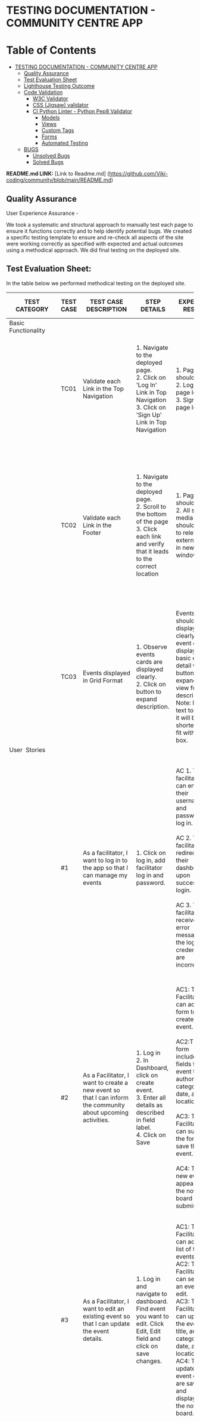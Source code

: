 <h1> TESTING DOCUMENTATION - COMMUNITY CENTRE APP</h1> 

# Table of Contents

- [TESTING DOCUMENTATION - COMMUNITY CENTRE APP](#testing-documentation---community-centre-app)
  - [Quality Assurance](#quality-assurance)
  - [Test Evaluation Sheet](#test-evaluation-sheet)
  - [Lighthouse Testing Outcome](#lighthouse-testing-outcome)
  - [Code Validation](#code-validation)
    - [W3C Validator](#w3c-validator)
    - [CSS (Jigsaw) validator](#css-jigsaw-validator)
    - [CI Python Linter - Python Pep8 Validator](#ci-python-linter---python-pep8-validator)
      - [Models](#models)
      - [Views](#views)
      - [Custom Tags](#custom-tags)
      - [Forms](#forms)
      - [Automated Testing](#automated-testing)
  - [BUGS](#bugs)
    - [Unsolved Bugs](#unsolved-bugs)
    - [Solved Bugs](#solved-bugs)


**README.md LINK:**
[Link to Readme.md] (https://github.com/Viki-coding/community/blob/main/README.md)



<h2>Quality Assurance</h2>
User Experience Assurance - 

We took a systematic and structural approach to manually test each page to ensure it functions correctly and to help identify potential bugs. We created a specific testing template to ensure and re-check all aspects of the site were working correctly as specified with expected and actual outcomes using a methodical approach. We did final testing on the deployed site. 

<h2>Test Evaluation Sheet:</h2>

In the table below we performed methodical testing on the deployed site. 

| TEST CATEGORY       | TEST CASE | TEST CASE DESCRIPTION                                                                                                                      | STEP DETAILS                                                                                                                                                           | EXPECTED RESULT                                                                                                                                                                                                                                                                                                                                                                                                                                                                                                                                 | ACTUAL RESULT                                                                                                                                                                                                                                                                                                                                                                                                                                                                                                                                                                                                                                                                                                                                                                                                                                                                   | PASS / FAIL |
| ------------------- | --------- | ------------------------------------------------------------------------------------------------------------------------------------------ | ---------------------------------------------------------------------------------------------------------------------------------------------------------------------- | ----------------------------------------------------------------------------------------------------------------------------------------------------------------------------------------------------------------------------------------------------------------------------------------------------------------------------------------------------------------------------------------------------------------------------------------------------------------------------------------------------------------------------------------------- | ------------------------------------------------------------------------------------------------------------------------------------------------------------------------------------------------------------------------------------------------------------------------------------------------------------------------------------------------------------------------------------------------------------------------------------------------------------------------------------------------------------------------------------------------------------------------------------------------------------------------------------------------------------------------------------------------------------------------------------------------------------------------------------------------------------------------------------------------------------------------------- | ----------- |
| Basic Functionality |           |                                                                                                                                            |                                                                                                                                                                        |                                                                                                                                                                                                                                                                                                                                                                                                                                                                                                                                                 |                                                                                                                                                                                                                                                                                                                                                                                                                                                                                                                                                                                                                                                                                                                                                                                                                                                                                 |
|                     | TC01      | Validate each Link in the Top Navigation                                                                                                   | 1\. Navigate to the deployed page.<br>2\. Click on 'Log In' Link in Top Navigation<br>3\. Click on 'Sign Up' Link in Top Navigation                                    | 1\. Page should load<br>2\. Login page loads<br>3\. Sign Up page loads<br>                                                                                                                                                                                                                                                                                                                                                                                                                                                                      | 1\. Main events page loads<br>2\. When I click on login and login form is displayed.<br>3\. When I click on the sign in link the signup page is displayed.                                                                                                                                                                                                                                                                                                                                                                                                                                                                                                                                                                                                                                                                                                                      | TRUE        |
|                     | TC02      | Validate each Link in the Footer                                                                                                           | 1\. Navigate to the deployed page.<br>2\. Scroll to the bottom of the page<br>3\. Click each link and verify that it leads to the correct location                     | 1\. Page should load<br>2\. All social media links should open to relevant external links in new window<br>                                                                                                                                                                                                                                                                                                                                                                                                                                     | 1\. Page with footer loads at bottom of page.<br>2\. When I click on Facebook link, Facebook to Ballinameela Community Centre loads in new tab.<br>3\. When I click on the Instagram link it opens the Ballinameela Instagram page in a new tab.                                                                                                                                                                                                                                                                                                                                                                                                                                                                                                                                                                                                                                | TRUE        |
|                     | TC03      | Events displayed in Grid Format                                                                                                            | 1\. Observe events cards are displayed clearly.<br>2\. Click on button to expand description.                                                                          | Events should be displayed clearly within event cards displaying basic event detail with a button to expand to view full description. Note: If title text too long it will be shortened to fit within box.                                                                                                                                                                                                                                                                                                                                      | Main events page loads with events card detailing individual events. <br>If I click on <Read More> on the events card it displays a full description.                                                                                                                                                                                                                                                                                                                                                                                                                                                                                                                                                                                                                                                                                                                           | TRUE        |
| User  Stories       |           |                                                                                                                                            |                                                                                                                                                                        |                                                                                                                                                                                                                                                                                                                                                                                                                                                                                                                                                 |                                                                                                                                                                                                                                                                                                                                                                                                                                                                                                                                                                                                                                                                                                                                                                                                                                                                                 |             |
|                     | #1        | As a facilitator, I want to log in to the app so that I can manage my events                                                               | 1\. Click on log in, add facilitator log in and password.                                                                                                              | AC 1. The facilitator can enter their username and password to log in.<br><br>AC 2. The facilitator is redirected to their dashboard upon successful login.<br><br>AC 3. The facilitator receives an error message if the login credentials are incorrect.                                                                                                                                                                                                                                                                                      | 1\. When I click on Login and enter Facilitator1 and password I get logged in.<br>2\. I am directed to Facilitator dashboard with a banner message informing me I am logged in.<br>3\. When I enter an incorrect email or password an error message is displayed in red: "Invalid username of password"                                                                                                                                                                                                                                                                                                                                                                                                                                                                                                                                                                         | TRUE        |
|                     | #2        | As a Facilitator, I want to create a new event so that I can inform the community about upcoming activities.                               | 1\. Log in<br>2\. In Dashboard, click on create event.<br>3\. Enter all details as described in field label.<br>4\. Click on Save                                      | AC1: The Facilitator can access a form to create a new event.<br><br>AC2:The form includes fields for the event title, author, category, date, and location.<br><br>AC3: The Facilitator can submit the form to save the new event.<br><br>AC4: The new event appears on the notice board after submission.                                                                                                                                                                                                                                     | 1\. In the facilitator dashboard, I click on the yellow Create New Event button.<br>2\. I enter my new event with all the details, if I don't enter correct field details an error message is displayed.<br>3\. I submit and save my new event.<br>4\. The new event is displayed as first in my dashboard, when I navigate to Events I can view my new event.                                                                                                                                                                                                                                                                                                                                                                                                                                                                                                                  | TRUE        |
|                     | #3        | As a Facilitator, I want to edit an existing event so that I can update the event details.                                                 | 1\. Log in and navigate to dashboard. Find event you want to edit. Click Edit, Edit field and click on save changes.                                                   | AC1: The Facilitator can access a list of their events.<br>AC2: The Facilitator can select an event to edit.<br>AC3: The Facilitator can update the event title, author, category, date, and location.<br>AC4: The updated event details are saved and displayed on the notice board.                                                                                                                                                                                                                                                           | 1\. When I log in, I go to the dashboard and can view my events only.<br>2.  In my dashboard I can click on Edit to edit my event.<br>3\. I can edit and change each field, then I save changes and I am redirected to facilitator dashboard.<br>4\. The updated event is displayed on the events notice board.                                                                                                                                                                                                                                                                                                                                                                                                                                                                                                                                                                 | TRUE        |
|                     | #4        | As a Facilitator, I want to delete an event so that I can remove outdated or cancelled events from the notice board.                       | Log in, navigate to dashboard. View event you want to delete. Click on the red Delete button.  A warning modul is displayed, confirm you want to delete.               | AC1: The Facilitator can access a list of their events.<br>AC2: The Facilitator can select an event to delete.<br>AC3: The Facilitator receives a confirmation prompt before deleting the event.<br>AC4: The Facilitator is redirected to the facilitator dashboard   upon confirmation.<br>AC5: The Facilitator can view the edited event on the Events page.                                                                                                                                                                                  | 1\. When I log in, I go to the dashboard and can view my events only.<br>2.  In my dashboard I can click on Delete to delete my event.<br>3\. When I click on Delete a danger model appears alerting me and asks 'Are you sure you want to delete this event? The action cannot be undone" I have the option to Delete or Cancel. When I click on CANCEL - I am returned to the facilitator dashboard. When I click on Delete - my event is deleted and I am returned back to my facilitator dashboard.<br>4\. The updated event is displayed on the events notice board.<br>5\. The deleted event no longer appears on the events noticeboard.                                                                                                                                                                                                                                 | TRUE        |
|                     | #5        | As a Community Member, I want to view the notice board so that I can see the upcoming events.                                              | When you visit site, noticeboard is displayed with events.                                                                                                             | AC1: The community member can access the notice board without logging in.<br>AC2: The notice board displays a list of upcoming events with their titles, authors, categories, dates, and locations.<br>AC3: The community member can filter events by category.<br>AC 4: The community member can click on read more to expand the detail and view description.                                                                                                                                                                                 | 1\. Once I go to the site I can see all the events that have been posted.<br>2\. On each of the yellow events cards I can see the event title, the date, start/end time, location and category.<br>3\. There is a Sort by Category with a drop down menu with the different categories, when I lick on yoga it displays only yoga events. When I click on All it displays all events, if I click on a category that doesn't have any events listed it alerts me to that.<br>4\. When I click on read more it expands to more details and allows me to Book Event.                                                                                                                                                                                                                                                                                                               | TRUE        |
|                     | #6        | As a Community Member, I want to search for events by category so that I can find events happening in specific category.                   | When you visit site and click on select by category, for example baby and toddler, only baby and toddler events are shown.  Click on All to revert back to all events. | AC1: The community member can enter a specific category to narrow results<br>AC2: The notice board displays events that match the search criteria.                                                                                                                                                                                                                                                                                                                                                                                              |  1\. There is a Sort by Category with a drop down menu with the different categories, when I lick on yoga it displays only yoga events. When I click on All it displays all events, if I click on a category that doesn't have any events listed it alerts me to that.                                                                                                                                                                                                                                                                                                                                                                                                                                                                                                                                                                                                          | TRUE        |
|                     | #7        | As a community user, I can view a paginated list of posts so that I can select which post I want to view.                                  | At bottom of page press next to view next 6 events, click on previous to see previous six events.                                                                      | AC1: Given more than one post in the database, these multiple posts are listed.<br>AC2: When a user opens the main page a list of posts is seen.<br>AC3: Then the user sees all post titles with pagination to choose what to read.                                                                                                                                                                                                                                                                                                             | 1\. On the main events page when there is more than 6 posts it allows me to navigate to the next page.<br>2\. It shows the number of pages Page 1 of 2 and next last and previous and first. The events cards stay legible as the user clicks forward or back the pages.                                                                                                                                                                                                                                                                                                                                                                                                                                                                                                                                                                                                        | TRUE        |
|                     | #9        | As a developer I can test all aspects of the application are working correctly so the end users stories are compliant.                     | Test as per outlined in document.                                                                                                                                      | AC1. Using the User Stories, ensure all functions work correctly and display the data as expected.<br>                                                                                                                                                                                                                                                                                                                                                                                                                                          | 1\. Using an excel ss all user stories and other tests have been carried out to ensure the site delivers what was planned.                                                                                                                                                                                                                                                                                                                                                                                                                                                                                                                                                                                                                                                                                                                                                      | TRUE        |
|                     | #10       | As a facilitator and user I want good UX with clear and well displayed information so that I can navigate the site easily and intuitively. | Navigate around site as per testing document.                                                                                                                          | AC1: All field label inputs are aligned correctly<br>AC2: All buttons are aligned<br>AC3: All pages are structured a look consistent<br>AC4: A 404 error page displayed if site URL not correct                                                                                                                                                                                                                                                                                                                                                 | 1\. The create / edit events form labels are aligned with good UX. The create new user form is aligned correctly with good UX. The Log in is aligned with good UX.<br>2\. Buttons are aligned correctly<br>3\. Facilitator Dashboard style consistent with other pages.<br>4\. Error 404 page displayed when incorrect URL entered with re-direction button to HOME button.                                                                                                                                                                                                                                                                                                                                                                                                                                                                                                     | TRUE        |
|                     | #11       | As a community user I want to be able to book events easily online.                                                                        | Once logged in I can view an event to see more details, then the option to book event is presented if within capacity and time/date.                                   | AC1: Users can book events if there are available slots and the event is within the booking window.<br>AC2: The system prevents overbooking by checking availability of slots before confirming the booking.<br>AC3: Users receive confirmation of their booking, including details of event.<br>AC4: Error handling, user receives clear messages encountered, e.g. event full, outside booking window date/time.<br>AC5: Users can only book 1 place per event, but can book many events.<br>AC6: Users can log in and cancel their bookings. | 1\. When I click to Read More on an event card, Book Event button is displayed. When I click on Book Event I receive a message saying that Thank you - event booked successfully<br>2.  When I click on an event that is already booked out it says - Sorry! Event capacity has been reached.<br>3\. When I book an event it says "Thank you - event booked successfully. Click on Dashboard to view/edit your booking"<br>4\. When I click on an event who's deadline has passed it says - Sorry! Booking Deadline has passed.<br>5.  When I click on an event that I have already booked the book event button has changed to Dashboard so that I am unable to book the event again.<br>6\. When in log in - I navigate to the dashboard and I can cancel my booking, I get a warning am I sure I want to cancel, I confirm cancel and my event it removed from my dashboard. | TRUE        |
|                     | #12       | As a facilitator I want to be able to view what users have made an online booking.                                                         | When logged in as a facilitator, navigate to dashboard. View event, a list of users who have booked is displayed. Otherwise it will say no users have booked.          | AC1: As a facilitator I want to log in to a dashboard on the navigation bar and view, edit and delete the events I have created.<br>AC2: As a facilitator I want to be able to view a list of the community users who have booked my event with their contact details.<br>AC3: As a facilitator I want the layout and flow of the dashboard to be clear and straight forward.-<br>AC4: As a facilitator I want to be able to click on the telephone or email as active links so that I can easily contact participants if required.             | 1\. When I log on as a Facilitator I click on dashboard to view all my events.  Under each event there is a Edit and Delete button.<br>2\. Under events where users have booked I can see their name, email and phone number.<br>3\. The flow and UX of the dashboard is intuitive, clear and easy to navigate.<br>4\. Under events where users have booked I can click on the email or telephone number and it opens in new email or when on mobile opens phone number to start a new call.                                                                                                                                                                                                                                                                                                                                                                                    | TRUE        |
| Compatibility       |           |                                                                                                                                            |                                                                                                                                                                        |                                                                                                                                                                                                                                                                                                                                                                                                                                                                                                                                                 |                                                                                                                                                                                                                                                                                                                                                                                                                                                                                                                                                                                                                                                                                                                                                                                                                                                                                 |
|                     | TC01      | Page works with Google Chrome                                                                                                              |                                                                                                                                                                        | 1\. Open Google Chrome<br>2\. Navigate to the deployed page.<br>3\. Verify the basic functionality of the app                                                                                                                                                                                                                                                                                                                                                                                                                                   | 1\. Deployed page opens and looks good. One slight line under noticeboard image.<br>2\. App functionality works                                                                                                                                                                                                                                                                                                                                                                                                                                                                                                                                                                                                                                                                                                                                                                 | TRUE        |
|                     | TC02      | Page works with Mozilla Firefox                                                                                                            |                                                                                                                                                                        | 1\. Open Firefox<br>2\. Navigate to the deployed page.<br>3\. Verify the basic functionality of the app                                                                                                                                                                                                                                                                                                                                                                                                                                         | 1\. Deployed page opens and looks good.(No line under noticeboard)<br>2\. App functionality works                                                                                                                                                                                                                                                                                                                                                                                                                                                                                                                                                                                                                                                                                                                                                                               | TRUE        |
|                     | TC03      | Page works with Safari                                                                                                                     |                                                                                                                                                                        | 1\. Open Safari<br>2\. Navigate to the deployed page.<br>3\. Verify the basic functionality of the app                                                                                                                                                                                                                                                                                                                                                                                                                                          | 1\. Deployed page opens and looks good.<br>2\. App functionality works                                                                                                                                                                                                                                                                                                                                                                                                                                                                                                                                                                                                                                                                                                                                                                                                          | TRUE        |
| Responsiveness      |           |                                                                                                                                            |                                                                                                                                                                        |                                                                                                                                                                                                                                                                                                                                                                                                                                                                                                                                                 |                                                                                                                                                                                                                                                                                                                                                                                                                                                                                                                                                                                                                                                                                                                                                                                                                                                                                 |
|                     | TC01      | Page works on mobile screens                                                                                                               |                                                                                                                                                                        | 1\. Navigate to the deployed page on iphone12<br>2\. Verify the basic functionality of the app                                                                                                                                                                                                                                                                                                                                                                                                                                                  | 1\. Deployed page opens<br>2\. App functionality works<br>3\. Looks good on small screen                                                                                                                                                                                                                                                                                                                                                                                                                                                                                                                                                                                                                                                                                                                                                                                        | TRUE        |
|                     | TC01      | Page works on tablet screens                                                                                                               |                                                                                                                                                                        | 1\. Navigate to the deployed page.<br>2\. Open the developer tools<br>3\. Set the window size to 650px<br>4\. Verify the basic functionality of the app                                                                                                                                                                                                                                                                                                                                                                                         | 1\. Deployed page opens and window size is set.<br>2\. App functionality works                                                                                                                                                                                                                                                                                                                                                                                                                                                                                                                                                                                                                                                                                                                                                                                                  | TRUE        |
|                     | TC03      | Page works on desktop screens                                                                                                              |                                                                                                                                                                        | 1\. Navigate to the deployed page.<br>2\. Open the developer tools<br>3\. Set the window size to 1200px<br>4\. Verify the basic functionality of the app                                                                                                                                                                                                                                                                                                                                                                                        | 1\. Deployed page opens and window size is set.<br>2\. App functionality works                                                                                                                                                                                                                                                                                                                                                                                                                                                                                                                                                                                                                                                                                                                                                                                                  | TRUE        |
|                     | TC04      | Page works on wide screen desktops                                                                                                         |                                                                                                                                                                        | 1\. Navigate to the deployed page.<br>2\. Open the developer tools<br>3\. Set the window size to 2200px<br>4\. Verify the basic functionality of the app                                                                                                                                                                                                                                                                                                                                                                                        | 1\. Deployed page opens and window size is set.<br>2\. App functionality works                                                                                                                                                                                                                                                                                                                                                                                                                                                                                                                                                                                                                                                                                                                                                                                                  | TRUE        |
| HTML Validation     |           |                                                                                                                                            |                                                                                                                                                                        |                                                                                                                                                                                                                                                                                                                                                                                                                                                                                                                                                 |                                                                                                                                                                                                                                                                                                                                                                                                                                                                                                                                                                                                                                                                                                                                                                                                                                                                                 |
|                     | TC01      | Index / Events  page passes HTML validator                                                                                                 |                                                                                                                                                                        | 1\. Navigate to the HTML Validator<br>2\. Open deployed page, right click and select 'View Page Source' Copy the html into validator.<br>3\. Verify that it passes                                                                                                                                                                                                                                                                                                                                                                              | No errors or warnings expected on page                                                                                                                                                                                                                                                                                                                                                                                                                                                                                                                                                                                                                                                                                                                                                                                                                                          | TRUE        |
|                     | TC02      | Facilitator Dashboard  page passes HTML validator                                                                                          |                                                                                                                                                                        | 1\. Navigate to the HTML Validator<br>2\. Copy the link of the Teams Page or validate by copy+paste its html<br>3\. Verify that it passes                                                                                                                                                                                                                                                                                                                                                                                                       | No errors or warnings expected on page                                                                                                                                                                                                                                                                                                                                                                                                                                                                                                                                                                                                                                                                                                                                                                                                                                          | TRUE        |
|                     | TC03      | Community User Dashboard  page passes HTML validator                                                                                       |                                                                                                                                                                        | 1\. Navigate to the HTML Validator<br>2\. Copy the link of the FAQ Page or validate by copy+paste its html<br>3\. Verify that it passes                                                                                                                                                                                                                                                                                                                                                                                                         | No errors or warnings expected on page                                                                                                                                                                                                                                                                                                                                                                                                                                                                                                                                                                                                                                                                                                                                                                                                                                          | TRUE        |
| CSS Validation      |           |                                                                                                                                            |                                                                                                                                                                        |                                                                                                                                                                                                                                                                                                                                                                                                                                                                                                                                                 |                                                                                                                                                                                                                                                                                                                                                                                                                                                                                                                                                                                                                                                                                                                                                                                                                                                                                 |
|                     | TC01      |  CSS Jigsaw validator                                                                                                                      |                                                                                                                                                                        | 1\. Navigate to the CSS Jigsaw Validator<br>2\. Copy  copy+paste CSS in validator<br>3\. Verify that it passes                                                                                                                                                                                                                                                                                                                                                                                                                                  | No errors or warnings on page                                                                                                                                                                                                                                                                                                                                                                                                                                                                                                                                                                                                                                                                                                                                                                                                                                                   | TRUE        |
| CI Python Linter    |           |                                                                                                                                            |                                                                                                                                                                        |                                                                                                                                                                                                                                                                                                                                                                                                                                                                                                                                                 |                                                                                                                                                                                                                                                                                                                                                                                                                                                                                                                                                                                                                                                                                                                                                                                                                                                                                 |
|                     | TC01      | models.py<br>tests.py<br>admin.py<br>urls.py<br>views.py<br>forms.py<br>                                                                   |                                                                                                                                                                        | 1\. Copy and Paste each .py file into CI Python Linter<br>2\. Check and amend errors, paste back in corrected code.<br>3\. Save and commit                                                                                                                                                                                                                                                                                                                                                                                                      | All errors corrected.                                                                                                                                                                                                                                                                                                                                                                                                                                                                                                                                                                                                                                                                                                                                                                                                                                                           | TRUE        |
| jshint - validator  |           |                                                                                                                                            |                                                                                                                                                                        |                                                                                                                                                                                                                                                                                                                                                                                                                                                                                                                                                 |                                                                                                                                                                                                                                                                                                                                                                                                                                                                                                                                                                                                                                                                                                                                                                                                                                                                                 |
|                     | TC01      | script.js                                                                                                                                  |                                                                                                                                                                        | 1\. Copy and paste script.js code into jshint and view report                                                                                                                                                                                                                                                                                                                                                                                                                                                                                   | No errors or warnings                                                                                                                                                                                                                                                                                                                                                                                                                                                                                                                                                                                                                                                                                                                                                                                                                                                           | TRUE        |
| Accessibility       |           |                                                                                                                                            |                                                                                                                                                                        |                                                                                                                                                                                                                                                                                                                                                                                                                                                                                                                                                 |                                                                                                                                                                                                                                                                                                                                                                                                                                                                                                                                                                                                                                                                                                                                                                                                                                                                                 |
|                     | TC01      | Home page passes WAVE WebAIM validator                                                                                                     |                                                                                                                                                                        | 1\. Navigate to the WAVE WebAIM Validator<br>2\. Copy the link of the Home Page<br>3\. Verify that it passes                                                                                                                                                                                                                                                                                                                                                                                                                                    | No errors, no contrast errors, 3 features, 27 aria.                                                                                                                                                                                                                                                                                                                                                                                                                                                                                                                                                                                                                                                                                                                                                                                                                             | TRUE        |
|                     | TC02      | Home page works well for people Green-weak (Deuteranomaly)<br>                                                                             |                                                                                                                                                                        | 1\. Take a screenshot of the Home Page<br>2\. Navigate to the Colour Blind Simulator<br>3\. Upload the image<br>4\. Select the option<br>5\. Verify that the elements are readable                                                                                                                                                                                                                                                                                                                                                              | Screens are readable, colours distorted but readable.                                                                                                                                                                                                                                                                                                                                                                                                                                                                                                                                                                                                                                                                                                                                                                                                                           | TRUE        |
|                     | TC03      | Lighthouse Testing                                                                                                                         |                                                                                                                                                                        | 1\. Go to incognito page<br>2\. Enter deployed address<br>3\. Right click and inspect in developer tools<br>4\. Navigate to >> and select Lighthouse<br>5\. Analyse Page                                                                                                                                                                                                                                                                                                                                                                        | 91 - SEO<br>96 - Best Practise<br>100 - Accessibility<br>99 - Performance                                                                                                                                                                                                                                                                                                                                                                                                                                                                                                                                                                                                                                                                                                                                                                                                       | TRUE        |




<h2> Lighthouse Testing Outcome</h2>

![Lighthouse test results](https://github.com/user-attachments/assets/d3c51752-09f2-435a-b104-d56ea347e1a2)

<h2> Code Validation</h2>

Disclaimer: We did not validate code already generated when using the Django framework, only code that we created. 

We used the following external sites to validate the code, some screen shots of validated codes presented below. 

* [Accessibility - Web Accessibility Evaluation Tool] (https://wave.webaim.org/)

* [HTML validator] (https://validator.w3.org/)

* [CSS Validator] (https://jigsaw.w3.org/css-validator/)

* [Accessibility - Color Blindness simulator] (https://pilestone.com/pages/color-blindness-simulator)

* [Python - CI Python Linter] (https://pep8ci.herokuapp.com/)

* [JS Validator] (https://jshint.com/)


<h3>W3C Validator</h3>

![HTML Validator](https://github.com/user-attachments/assets/1880ebf6-afbc-4ce9-99c0-2ce68d3b0a69)

**HTML Validator Re-test after amending code**

![HTML Validator - retest after changes](<HTML re-checked after html changes.png>)

![HTML VALIDATOR - RE-TEST POST EDITING DESCRIPTIVE COMMENTS](<html recheck post comments.png>)

<h3> CSS (Jigsaw) validator</h3>

![CSS Validator](https://github.com/user-attachments/assets/6b08933b-f3a1-4b4f-9774-2d0f5e20b903)

<h3>CI Python Linter - Python Pep8 Validator:</h3>

<h4>Models:</h4>

![Python Linter Models2](https://github.com/user-attachments/assets/42232345-87a3-4c0b-b636-11ad2e21ad10)

<h4>Views:</h4>

![python linter views](https://github.com/user-attachments/assets/6710d78d-6092-4d17-8bf7-8aadce55663d)


<h4>Custom Tags:</h4>

![Python Linter Custom Tags](https://github.com/user-attachments/assets/41f978a2-fb7a-4138-89b6-4b1d4f66449b)

<h4>Forms:</h4>

![python linter urls](https://github.com/user-attachments/assets/656c3372-642c-4857-a783-7ec21994d271)

<h4>Automated Testing:</h4> 

![Python Linter Automated Testing](https://github.com/user-attachments/assets/b3358283-7a84-45ab-9da7-7ae6a6802d8b)


<h2>BUGS</h2>

<u>Unsolved Bugs</u>
UX Bug: New User Creation redirect to Book Event session

I know we shouldn't have any unsolved bugs in our program, but I have invested a lot of time and effort into this site and once the course is complete I would like to solve this error so decided to document it here.  The program still works but the UX experience is frustrating me and I know its probably something that I will eventually figure out! 

A new user views an event, decides they want to book the event, they click on book which redirects them to 'Create a User Profile', they create a user profile and get logged in but are returned to the user dashboard, I would prefer from a UX view for them to be re-directed back to the event they wanted to book. I checked the event_id in the session in the book_event view, I checked the redirect after create_community_user, I checked the login redirection in login_view.  It’s a bug that I would have preferred to fix but was unable to due to time constraints. 

<h3>Solved Bugs</h3>

**BUG SUMMARY**
I came across many bugs while creating the site, from missing semi-colons, bootstrap conflicting CSS, not collecting static, not doing a hard-refresh - all learning curves!  I put the HTML and CSS code and python and js through validators and fixed all warnings that were shown.  Having chrome development tool open while creating code and inspect console log was very helping with some aspects of the bug finding.  It was also helpful breaking down the problem and  thinking logically - what’s working, what’s not to be able to focus in on the issue.  My mentor advised me to install Flake8 and to keep an eye on my Problems tab in my terminal console - which I found very useful.  With all the bugs I tried to de-bug them myself, I decided to have the same concept of code institute and independently work on it for 30 mins and then I'd google it, YouTube, stack overflow and W3 schools were my saviour and good at explaining, but if I still was really stuck I would use Perplexity to help and point me in the right direction, and as a last resort tutor support. 

**Migrating to Visual Studio Code**
After following the step by step guide to migrating from GitPod to visual studio code, I found it difficult, lost my project kanban board, so I decided to start again rather than make the migration. Deploying to Heroku also took 1 full day to sort of, with many errors and google, stack overflow and slack to assist.  It was very frustrating at the time, loosing valuable coding hours trying to fix errors but each is a learning curve where you learn something new and get braver at writing commands to see if things get fixed.  In the end I had to resort to Oisin in student support who finally got me sorted! 

**Summernote Bug**
I followed the steps to install summernote. After running my server and appending /admin at the end I found it had not updated. I checked again to see if summernote was installed. I checked to see if it was in my installed apps. I checked to see it was in my projects urls.py file. I then checked the EventAdmin class was registered in my admin.py file. All was ok. I made migrations again and still did not make any changes. Then I right clicked to inspect and checked the console for javascript errors and found errors for the static files. Then I googled how to resolve this error and followed the steps which got it resolved. 

**Check the File names Bug - style and styles!**
I applied styling to the page, but when I ran the server it was not applying the changes. I corrected by static files in settings.py as I had inserted staticfile_dirs twice. I checked my file paths, my style.css sheet was not in its own css folder under static so I amended it. I ran the python manage.py collect static command again and ran the server. Still didn't work. Then I saw it, in my file directory - I had style.css rather than styles.css

**Collect Static Bug**

![styling not being applied to readmore bug](https://github.com/user-attachments/assets/bb5ffc95-bb5e-4ce4-8da4-5c15e84f8558)

Made a lot of styling changes to the page, deployed to Heroku and the following was displayed.  Realised I had forgotten to collectstatic, went back into the terminal ran the command again and deployed successfully. 

![collectstatic bug](https://github.com/user-attachments/assets/82d8a0aa-8d70-4d13-ba7b-ae7d505b5ca4)

**Facilitator Log in bug**
Facilitator log in bug, facilitator user not being redirected when username and password entered. When running server, got error module error not found in forms. Realised I had created the forms.py in the incorrect file path under community centre rather than under noticeboard app. Deleted forms.py under community centre. Bug still existed, so decided to create a separate login.html page for facilitators to log in to, corrected the views.py links. Checked that the users set up in Django were authorised as facilitators, created a new user called facilitator, ensured they had full permissions and facilitator status. Still unable to log on.  With tutor support, checked login_view function to realise  that after authentication is successful I should of re-directed them to create_event. After half a day of pulling my hair out - finally worked, good lesson learnt check Django documentation for tips! 
<img width="570" alt="facilitator unable to log in bug" src="https://github.com/user-attachments/assets/87577e75-c533-48be-b906-3a0edab63a9a" />

**JS Error - found in Chrome Development Tools**
JavaScript error - while dev tools was open noticed I had a JS error, checked the file path in base.html to realise that I should of had script.js in its own JS folder. Corrected it and it ran fine. 

**Faciliator Dashboard Display Bug**
Facilitator Dashboard not displaying when facilitator logs in. 
Focused in on the logical step that my view.py for dashboard was incorrect, yellow error page highlighted the error, changed user to facilitator and error was resolved. 

![Facilitator Dashboard Error](https://github.com/user-attachments/assets/31412937-c3ff-4289-8909-bb3912677501)

**Integrity Error**

![Integrity Error](https://github.com/user-attachments/assets/1e1077be-1e0d-45d8-a79d-abe90963631b)

After I log in as a facilitator, it takes me to my dashboard, I choose to create an event, I enter the field details and when I click on submit I get Integrity Error. [geeksforgeeks](https://www.geeksforgeeks.org/integrityerror-in-django/) suggested 3 common reasons, 1. FK Violation, 2. Unique Constraint Violation and 3. Non-Null Field Violation. My yellow error message highlighted [null value in column "facilitator_id" of relation "noticeboard_event" violates not-null,constraint]. I realised that this was consistent with the above error and changed user to facilitator as that was a valid value in my model. I changed the edit and delete views to facilitator to ensure the error didn't happen again. 

IntegrityError - duplicate key value violates unique constraint (https://www.youtube.com/watch?v=D0K51GneU3g)

![Duplicate create community user form BUG](https://github.com/user-attachments/assets/3f3d29c5-1f61-40e8-a98c-49830914d85a)


**Log Out as Facilitator Error**
I added the feature that once the facilitator was logged in, the button would change to log out. But when I clicked on log out it would bring me to the Django admin log out panel rather than my own customised one. 
Stack Overflow, credit/link below in credits. helped me amend the customised Django view and urls.py to my home page. 

![Facilitator Log out Django admin panel](https://github.com/user-attachments/assets/2245b672-970a-4f60-aa0b-ea2d81da1037)


**Facilitator Bookings Table**
I created a table on the facilitator dashboard so that the names, emails and phone numbers of the people who were booked were clearly displayed.  On smaller screens the table half disappeared horizontally. I made many changes but stack overflow advice helped to display it most clearly. [Stack Overflow] (https://stackoverflow.com/questions/4237110/how-can-i-make-a-css-table-fit-the-screen-width)

**Integrity Errors for Slug Field**
[Slugify](https://www.w3schools.com/django/ref_filters_slugify.php) to help fix IntegrityError with a duplicate key value for the slug field. 
[blogizem - How to Fix UNIQUE Constraint Error in Django Model for Slug Field?] (https://www.youtube.com/watch?v=D0K51GneU3g)

**Faciliator log out seeing Django admin panel**
[Facilitator Logout View](https://stackoverflow.com/questions/15467831/django-logout-redirects-me-to-administration-page#:~:text=If%20you%20are%20seeing%20the,admin%20comes%20after%20your_application%20.)
Helped to fix when a facilitator logs out, rather than seeing the Django admin panel log out I wanted the facilitator to see the customised page. 

**Excerpts causing havoc with my event cards bug**
My notice board excerpts were various lengths and then that was having an affect on my styling and pushing the text out of my notice board display cards.  I had to come up with a way of reducing down the amount of text in my excerpt. This website showed me some good filter techniques available. I used the slice method. (https://earthly.dev/blog/django-template-filters/)

**Facilitator unable to access edit event bug**
When facilitator was logged it, they could view, edit and delete their own event, but when they left their dashboard and clicked on an event they did create, it was just showing the event without allowing them to edit. to fix this I amended by event_detail.html page to include {% if is_facilitator%} and included the hrefs to edit and delete. I also had to change the event_detail view to include is_facilitator. 

**Bugging Time!**
Time no longer displaying on event. I had made some changes to the time input fields as I wanted the facilitator to be understand to put in the 24hr clock.  When I amended my model to facilitate the bookings functionality I unfortunately made the error of changing the names of my 'start_time' to 'starttime' and 'end_time' to 'endtime', I changed it in some files and not in others, so I had to make sure the forms.py file was the same as my model.  

**Updating Nav Bar**
Bug Error: 'Django does not allow exists method in the template' I was trying to have the facilitator and user dashboard to appear in the navigation bar depending on who was logged in. When I did this it created a templateSyntaxError. To solve it I used a custom template filter and restarted my server. Installed templatetags using help from 
[Stack Overflow] (https://stackoverflow.com/questions/40686201/django-1-10-1-my-templatetag-is-not-a-registered-tag-library-must-be-one-of)

**The 's' bug is back!**
Bug: Logged in as a community user. Booked an event. Went to Dashboard, but no booked events displayed. 
Resolved by looking at code and realising I had for booking in booking rather than booking in bookings to match what I had in my views. 

**Bugging Bootstrap and over-riding my loveley css**
Bug: Bootstrap color over-riding the cream color I wanted in my nav bar. To fix it I first put !important beside it which failed to work, advice from stack overflow was 'specificity', adding another class to the rule.  This worked. [Stack Overflow] (https://stackoverflow.com/questions/46736264/overriding-bootstrap-default-important-color-codes)
